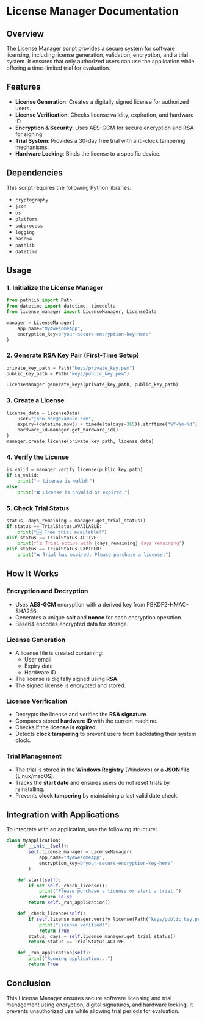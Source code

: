 # License Manager Documentation

## Overview
The License Manager script provides a secure system for software licensing, including license generation, validation, encryption, and a trial system. It ensures that only authorized users can use the application while offering a time-limited trial for evaluation.

## Features
- **License Generation**: Creates a digitally signed license for authorized users.
- **License Verification**: Checks license validity, expiration, and hardware ID.
- **Encryption & Security**: Uses AES-GCM for secure encryption and RSA for signing.
- **Trial System**: Provides a 30-day free trial with anti-clock tampering mechanisms.
- **Hardware Locking**: Binds the license to a specific device.

## Dependencies
This script requires the following Python libraries:
- `cryptography`
- `json`
- `os`
- `platform`
- `subprocess`
- `logging`
- `base64`
- `pathlib`
- `datetime`

## Usage

### 1. Initialize the License Manager
```python
from pathlib import Path
from datetime import datetime, timedelta
from license_manager import LicenseManager, LicenseData

manager = LicenseManager(
    app_name="MyAwesomeApp",
    encryption_key=b"your-secure-encryption-key-here"
)
```

### 2. Generate RSA Key Pair (First-Time Setup)
```python
private_key_path = Path("keys/private_key.pem")
public_key_path = Path("keys/public_key.pem")

LicenseManager.generate_keys(private_key_path, public_key_path)
```

### 3. Create a License
```python
license_data = LicenseData(
    user="john.doe@example.com",
    expiry=(datetime.now() + timedelta(days=365)).strftime("%Y-%m-%d"),
    hardware_id=manager.get_hardware_id()
)
manager.create_license(private_key_path, license_data)
```

### 4. Verify the License
```python
is_valid = manager.verify_license(public_key_path)
if is_valid:
    print("✅ License is valid!")
else:
    print("❌ License is invalid or expired.")
```

### 5. Check Trial Status
```python
status, days_remaining = manager.get_trial_status()
if status == TrialStatus.AVAILABLE:
    print("🆕 Free trial available!")
elif status == TrialStatus.ACTIVE:
    print(f"⏳ Trial active with {days_remaining} days remaining")
elif status == TrialStatus.EXPIRED:
    print("❌ Trial has expired. Please purchase a license.")
```

## How It Works

### Encryption and Decryption
- Uses **AES-GCM** encryption with a derived key from PBKDF2-HMAC-SHA256.
- Generates a unique **salt** and **nonce** for each encryption operation.
- Base64 encodes encrypted data for storage.

### License Generation
- A license file is created containing:
  - User email
  - Expiry date
  - Hardware ID
- The license is digitally signed using **RSA**.
- The signed license is encrypted and stored.

### License Verification
- Decrypts the license and verifies the **RSA signature**.
- Compares stored **hardware ID** with the current machine.
- Checks if the **license is expired**.
- Detects **clock tampering** to prevent users from backdating their system clock.

### Trial Management
- The trial is stored in the **Windows Registry** (Windows) or a **JSON file** (Linux/macOS).
- Tracks the **start date** and ensures users do not reset trials by reinstalling.
- Prevents **clock tampering** by maintaining a last valid date check.

## Integration with Applications
To integrate with an application, use the following structure:

```python
class MyApplication:
    def __init__(self):
        self.license_manager = LicenseManager(
            app_name="MyAwesomeApp",
            encryption_key=b"your-secure-encryption-key-here"
        )

    def start(self):
        if not self._check_license():
            print("Please purchase a license or start a trial.")
            return False
        return self._run_application()

    def _check_license(self):
        if self.license_manager.verify_license(Path("keys/public_key.pem")):
            print("License verified!")
            return True
        status, days = self.license_manager.get_trial_status()
        return status == TrialStatus.ACTIVE

    def _run_application(self):
        print("Running application...")
        return True
```

## Conclusion
This License Manager ensures secure software licensing and trial management using encryption, digital signatures, and hardware locking. It prevents unauthorized use while allowing trial periods for evaluation.

